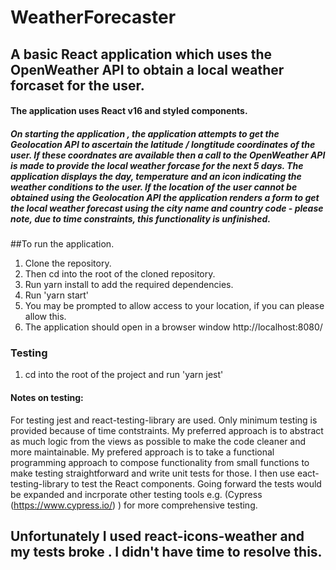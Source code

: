 # WeatherForecaster

## A basic React application which uses the OpenWeather API to obtain a local weather forcaset for the user.

#### The application uses React v16 and styled components.

##### On starting the application , the application attempts to get the Geolocation API to ascertain the latitude / longtitude coordinates of the user. If these coordnates are available then a call to the OpenWeather API is made to provide the local weather forcase for the next 5 days. The application displays the day, temperature and an icon indicating the weather conditions to the user. If the location of the user cannot be obtained using the Geolocation API the application renders a form to get the local weather forecast using the city name and country code - please note, due to time constraints,  this functionality is unfinished.

##To run the application.

1. Clone the repository.
2. Then cd into the root of the cloned repository.
3. Run yarn install to add the required dependencies.
4. Run 'yarn start'
5. You may be prompted to allow access to your location, if you can please allow this.
6. The application should open in a browser window http://localhost:8080/
 
### Testing
1. cd into the root of the project and run 'yarn jest'

#### Notes on testing:
For testing jest and react-testing-library are used. Only minimum testing is provided because of time contstraints. My preferred approach is to abstract as much logic from the views as possible to make the code cleaner and more maintainable. My prefered approach is to  take a functional programming approach to compose functionality from small functions to make testing straightforward and write unit tests for those. I then use eact-testing-library to test the React components. Going forward the tests would be expanded and incrporate other testing tools e.g. (Cypress (https://www.cypress.io/) ) for more comprehensive testing.

## Unfortunately I used react-icons-weather and my tests broke . I didn't have time to resolve this.
